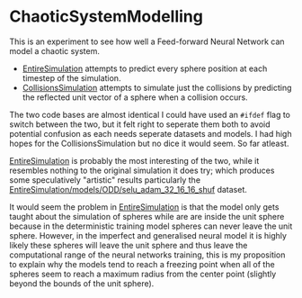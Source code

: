 # ChaoticSystemModelling
This is an experiment to see how well a Feed-forward Neural Network can model a chaotic system.

- [EntireSimulation](EntireSimulation) attempts to predict every sphere position at each timestep of the simulation.
- [CollisionsSimulation](CollisionsSimulation) attempts to simulate just the collisions by predicting the reflected unit vector of a sphere when a collision occurs.

The two code bases are almost identical I could have used an `#ifdef` flag to switch between the two, but it felt right to seperate them both to avoid potential confusion as each needs seperate datasets and models. I had high hopes for the CollisionsSimulation but no dice it would seem. So far atleast.

[EntireSimulation](EntireSimulation) is probably the most interesting of the two, while it resembles nothing to the original simulation it does try; which produces some speculatively "artistic" results particularly the [EntireSimulation/models/ODD/selu_adam_32_16_16_shuf](EntireSimulation/models/ODD) dataset.

It would seem the problem in [EntireSimulation](EntireSimulation) is that the model only gets taught about the simulation of spheres while are are inside the unit sphere because in the deterministic training model spheres can never leave the unit sphere. However, in the imperfect and generalised neural model it is highly likely these spheres will leave the unit sphere and thus leave the computational range of the neural networks training, this is my proposition to explain why the models tend to reach a freezing point when all of the spheres seem to reach a maximum radius from the center point (slightly beyond the bounds of the unit sphere).
